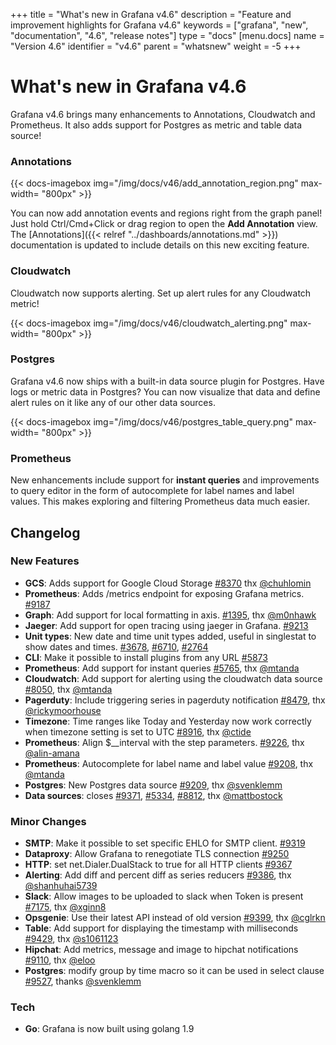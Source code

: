 +++
title = "What's new in Grafana v4.6"
description = "Feature and improvement highlights for Grafana v4.6"
keywords = ["grafana", "new", "documentation", "4.6", "release notes"]
type = "docs"
[menu.docs]
name = "Version 4.6"
identifier = "v4.6"
parent = "whatsnew"
weight = -5
+++

# What's new in Grafana v4.6

Grafana v4.6 brings many enhancements to Annotations, Cloudwatch and Prometheus. It also adds support for Postgres as metric and table data source!

### Annotations

{{< docs-imagebox img="/img/docs/v46/add_annotation_region.png"  max-width= "800px" >}}

You can now add annotation events and regions right from the graph panel! Just hold Ctrl/Cmd+Click or drag region to open the **Add Annotation** view. The
[Annotations]({{< relref "../dashboards/annotations.md" >}}) documentation is updated to include details on this new exciting feature.

### Cloudwatch

Cloudwatch now supports alerting. Set up alert rules for any Cloudwatch metric!

{{< docs-imagebox img="/img/docs/v46/cloudwatch_alerting.png"  max-width= "800px" >}}

### Postgres

Grafana v4.6 now ships with a built-in data source plugin for Postgres. Have logs or metric data in Postgres? You can now visualize that data and
define alert rules on it like any of our other data sources.

{{< docs-imagebox img="/img/docs/v46/postgres_table_query.png"  max-width= "800px" >}}

### Prometheus

New enhancements include support for **instant queries** and improvements to query editor in the form of autocomplete for label names and label values.
This makes exploring and filtering Prometheus data much easier.

## Changelog

### New Features

- **GCS**: Adds support for Google Cloud Storage [#8370](https://gitlab.com/digitalizm/grafana/issues/8370) thx [@chuhlomin](https://github.com/chuhlomin)
- **Prometheus**: Adds /metrics endpoint for exposing Grafana metrics. [#9187](https://gitlab.com/digitalizm/grafana/pull/9187)
- **Graph**: Add support for local formatting in axis. [#1395](https://gitlab.com/digitalizm/grafana/issues/1395), thx [@m0nhawk](https://github.com/m0nhawk)
- **Jaeger**: Add support for open tracing using jaeger in Grafana. [#9213](https://gitlab.com/digitalizm/grafana/pull/9213)
- **Unit types**: New date and time unit types added, useful in singlestat to show dates and times. [#3678](https://gitlab.com/digitalizm/grafana/issues/3678), [#6710](https://gitlab.com/digitalizm/grafana/issues/6710), [#2764](https://gitlab.com/digitalizm/grafana/issues/2764)
- **CLI**: Make it possible to install plugins from any URL [#5873](https://gitlab.com/digitalizm/grafana/issues/5873)
- **Prometheus**: Add support for instant queries [#5765](https://gitlab.com/digitalizm/grafana/issues/5765), thx [@mtanda](https://github.com/mtanda)
- **Cloudwatch**: Add support for alerting using the cloudwatch data source [#8050](https://gitlab.com/digitalizm/grafana/pull/8050), thx [@mtanda](https://github.com/mtanda)
- **Pagerduty**: Include triggering series in pagerduty notification [#8479](https://gitlab.com/digitalizm/grafana/issues/8479), thx [@rickymoorhouse](https://github.com/rickymoorhouse)
- **Timezone**: Time ranges like Today and Yesterday now work correctly when timezone setting is set to UTC [#8916](https://gitlab.com/digitalizm/grafana/issues/8916), thx [@ctide](https://github.com/ctide)
- **Prometheus**: Align $__interval with the step parameters. [#9226](https://gitlab.com/digitalizm/grafana/pull/9226), thx [@alin-amana](https://github.com/alin-amana)
- **Prometheus**: Autocomplete for label name and label value [#9208](https://gitlab.com/digitalizm/grafana/pull/9208), thx [@mtanda](https://github.com/mtanda)
- **Postgres**: New Postgres data source [#9209](https://gitlab.com/digitalizm/grafana/pull/9209), thx [@svenklemm](https://github.com/svenklemm)
- **Data sources**: closes [#9371](https://gitlab.com/digitalizm/grafana/issues/9371), [#5334](https://gitlab.com/digitalizm/grafana/issues/5334), [#8812](https://gitlab.com/digitalizm/grafana/issues/8812), thx [@mattbostock](https://github.com/mattbostock)

### Minor Changes

- **SMTP**: Make it possible to set specific EHLO for SMTP client. [#9319](https://gitlab.com/digitalizm/grafana/issues/9319)
- **Dataproxy**: Allow Grafana to renegotiate TLS connection [#9250](https://gitlab.com/digitalizm/grafana/issues/9250)
- **HTTP**: set net.Dialer.DualStack to true for all HTTP clients [#9367](https://gitlab.com/digitalizm/grafana/pull/9367)
- **Alerting**: Add diff and percent diff as series reducers [#9386](https://gitlab.com/digitalizm/grafana/pull/9386), thx [@shanhuhai5739](https://github.com/shanhuhai5739)
- **Slack**: Allow images to be uploaded to slack when Token is present [#7175](https://gitlab.com/digitalizm/grafana/issues/7175), thx [@xginn8](https://github.com/xginn8)
- **Opsgenie**: Use their latest API instead of old version [#9399](https://gitlab.com/digitalizm/grafana/pull/9399), thx [@cglrkn](https://github.com/cglrkn)
- **Table**: Add support for displaying the timestamp with milliseconds [#9429](https://gitlab.com/digitalizm/grafana/pull/9429), thx [@s1061123](https://github.com/s1061123)
- **Hipchat**: Add metrics, message and image to hipchat notifications [#9110](https://gitlab.com/digitalizm/grafana/issues/9110), thx [@eloo](https://github.com/eloo)
- **Postgres**: modify group by time macro so it can be used in select clause [#9527](https://gitlab.com/digitalizm/grafana/pull/9527), thanks [@svenklemm](https://github.com/svenklemm)

### Tech
- **Go**: Grafana is now built using golang 1.9
